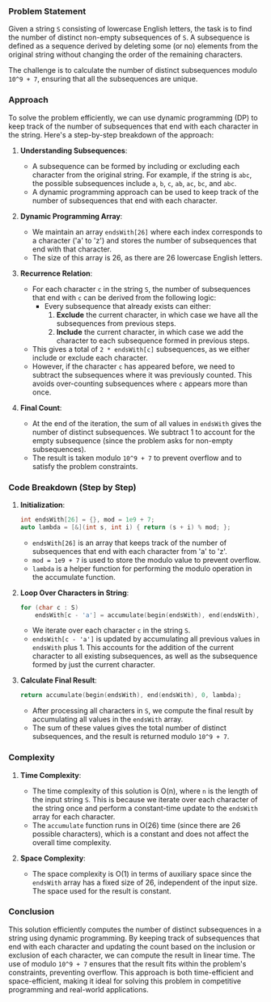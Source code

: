### Problem Statement

Given a string `S` consisting of lowercase English letters, the task is to find the number of distinct non-empty subsequences of `S`. A subsequence is defined as a sequence derived by deleting some (or no) elements from the original string without changing the order of the remaining characters.

The challenge is to calculate the number of distinct subsequences modulo `10^9 + 7`, ensuring that all the subsequences are unique.

### Approach

To solve the problem efficiently, we can use dynamic programming (DP) to keep track of the number of subsequences that end with each character in the string. Here's a step-by-step breakdown of the approach:

1. **Understanding Subsequences**:
   - A subsequence can be formed by including or excluding each character from the original string. For example, if the string is `abc`, the possible subsequences include `a`, `b`, `c`, `ab`, `ac`, `bc`, and `abc`.
   - A dynamic programming approach can be used to keep track of the number of subsequences that end with each character.

2. **Dynamic Programming Array**:
   - We maintain an array `endsWith[26]` where each index corresponds to a character ('a' to 'z') and stores the number of subsequences that end with that character.
   - The size of this array is 26, as there are 26 lowercase English letters.

3. **Recurrence Relation**:
   - For each character `c` in the string `S`, the number of subsequences that end with `c` can be derived from the following logic:
     - Every subsequence that already exists can either:
       1. **Exclude** the current character, in which case we have all the subsequences from previous steps.
       2. **Include** the current character, in which case we add the character to each subsequence formed in previous steps.
   - This gives a total of `2 * endsWith[c]` subsequences, as we either include or exclude each character.
   - However, if the character `c` has appeared before, we need to subtract the subsequences where it was previously counted. This avoids over-counting subsequences where `c` appears more than once.

4. **Final Count**:
   - At the end of the iteration, the sum of all values in `endsWith` gives the number of distinct subsequences. We subtract 1 to account for the empty subsequence (since the problem asks for non-empty subsequences).
   - The result is taken modulo `10^9 + 7` to prevent overflow and to satisfy the problem constraints.

### Code Breakdown (Step by Step)

1. **Initialization**:
   ```cpp
   int endsWith[26] = {}, mod = 1e9 + 7;
   auto lambda = [&](int s, int i) { return (s + i) % mod; };
   ```
   - `endsWith[26]` is an array that keeps track of the number of subsequences that end with each character from 'a' to 'z'.
   - `mod = 1e9 + 7` is used to store the modulo value to prevent overflow.
   - `lambda` is a helper function for performing the modulo operation in the accumulate function.

2. **Loop Over Characters in String**:
   ```cpp
   for (char c : S)
       endsWith[c - 'a'] = accumulate(begin(endsWith), end(endsWith), 1, lambda);
   ```
   - We iterate over each character `c` in the string `S`.
   - `endsWith[c - 'a']` is updated by accumulating all previous values in `endsWith` plus 1. This accounts for the addition of the current character to all existing subsequences, as well as the subsequence formed by just the current character.

3. **Calculate Final Result**:
   ```cpp
   return accumulate(begin(endsWith), end(endsWith), 0, lambda);
   ```
   - After processing all characters in `S`, we compute the final result by accumulating all values in the `endsWith` array.
   - The sum of these values gives the total number of distinct subsequences, and the result is returned modulo `10^9 + 7`.

### Complexity

1. **Time Complexity**:
   - The time complexity of this solution is O(n), where `n` is the length of the input string `S`. This is because we iterate over each character of the string once and perform a constant-time update to the `endsWith` array for each character.
   - The `accumulate` function runs in O(26) time (since there are 26 possible characters), which is a constant and does not affect the overall time complexity.

2. **Space Complexity**:
   - The space complexity is O(1) in terms of auxiliary space since the `endsWith` array has a fixed size of 26, independent of the input size. The space used for the result is constant.

### Conclusion

This solution efficiently computes the number of distinct subsequences in a string using dynamic programming. By keeping track of subsequences that end with each character and updating the count based on the inclusion or exclusion of each character, we can compute the result in linear time. The use of modulo `10^9 + 7` ensures that the result fits within the problem's constraints, preventing overflow. This approach is both time-efficient and space-efficient, making it ideal for solving this problem in competitive programming and real-world applications.